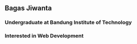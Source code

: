 ## Bagas Jiwanta
### Undergraduate at Bandung Institute of Technology 
### Interested in Web Development
